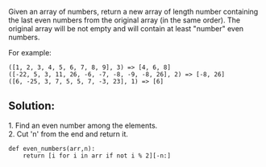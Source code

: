 Given an array of numbers, return a new array of length number containing the last even numbers from the original array (in the same order). The original array will be not empty and will contain at least "number" even numbers.

For example:

```
([1, 2, 3, 4, 5, 6, 7, 8, 9], 3) => [4, 6, 8]
([-22, 5, 3, 11, 26, -6, -7, -8, -9, -8, 26], 2) => [-8, 26]
([6, -25, 3, 7, 5, 5, 7, -3, 23], 1) => [6]
```

## Solution:

1\. Find an even number among the elements.  
2. Cut 'n' from the end and return it.

```
def even_numbers(arr,n):
    return [i for i in arr if not i % 2][-n:]
```